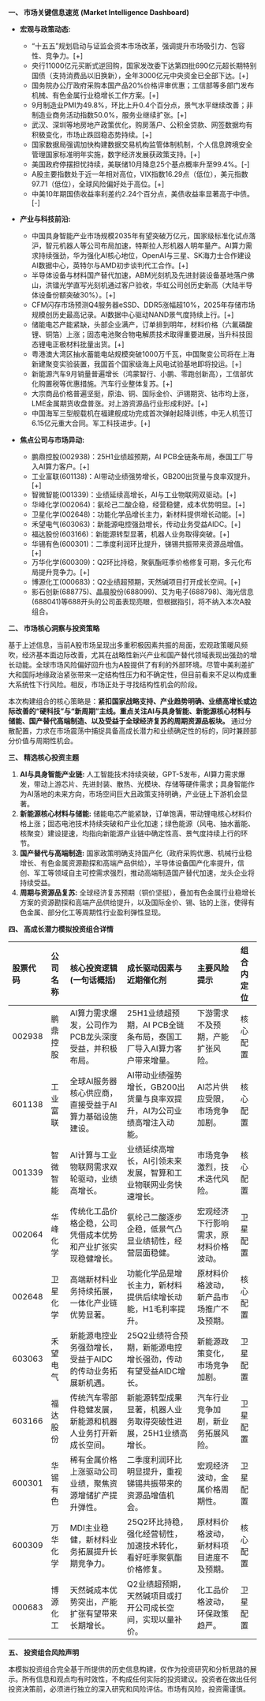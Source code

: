 **一、 市场关键信息速览 (Market Intelligence Dashboard)**

*   **宏观与政策动态:**
    *   “十五五”规划启动与证监会资本市场改革，强调提升市场吸引力、包容性、竞争力。[+]
    *   央行11000亿元买断式逆回购，国家发改委下达第四批690亿元超长期特别国债（支持消费品以旧换新），全年3000亿元中央资金已全部下达。[+]
    *   国务院办公厅政府采购本国产品20%价格评审优惠；工信部等多部门发布机械、有色金属行业稳增长工作方案。[+]
    *   9月制造业PMI为49.8%，环比上升0.4个百分点，景气水平继续改善；非制造业商务活动指数50.0%，服务业继续扩张。[+]
    *   武汉、深圳等地房地产政策优化，购房落户、公积金贷款、网签数据均有积极变化，市场止跌回稳态势持续。[+]
    *   国家数据局强调加快构建数据交易机构监管体制机制，个人信息跨境安全管理国家标准明年实施，数字经济发展获政策支持。[+]
    *   美国政府停摆担忧持续，美联储10月降息25个基点概率升至99.4%。[-]
    *   A股主要指数处于近一年相对高位，VIX指数16.29点（低位），美元指数97.71（低位），全球风险偏好处于高位。[+]
    *   中美10年期国债收益率利差约2.24个百分点，美债收益率显著高于中债。[-]

*   **产业与科技前沿:**
    *   中国具身智能产业市场规模2035年有望突破万亿元，国家级标准化试点落沪，智元机器人等公司布局加速，特斯拉人形机器人明年量产。AI算力需求持续强劲，华为强化AI核心地位，OpenAI与三星、SK海力士合作建设AI数据中心，英特尔与AMD初步谈判代工合作。[+]
    *   半导体设备与材料国产替代加速，ABM光刻机及先进封装设备基地落户佛山，洪镭光学直写光刻机通过客户验收，华虹公司创历史新高（大陆半导体设备份额突破30%）。[+]
    *   CFM闪存市场预测Q4服务器eSSD、DDR5涨幅超10%，2025年存储市场规模创历史最高记录。AI数据中心驱动NAND景气度持续上行。[+]
    *   储能电芯产能紧缺，头部企业满产，订单排到明年，材料价格（六氟磷酸锂、铜箔）上涨；固态电池聚合物电解质技术取得重要进展，当升科技固态锂电正极材料批量出货。[+]
    *   粤港澳大湾区抽水蓄能电站规模突破1000万千瓦，中国聚变公司将在上海新建聚变实验装置，我国首个国家级海上风电试验基地即将投运。[+]
    *   新能源汽车9月销量普遍增长（鸿蒙智行、小鹏、零跑创新高），工信部优化购置税等优惠措施。汽车行业整体复苏。[+]
    *   大宗商品价格普遍坚挺，原油、铜、国际金价、沪锡期货、钴市均上涨，LME金属期货收盘普涨。对上游资源品行业形成利好。[+]
    *   中国海军三型舰载机在福建舰成功完成首次弹射起降训练，中无人机签订6.15亿元重大合同。军工科技进步。[+]

*   **焦点公司与市场异动:**
    *   鹏鼎控股(002938)：25H1业绩超预期，AI PCB全链条布局，泰国工厂导入AI算力客户。[+]
    *   工业富联(601138)：AI带动业绩强势增长，GB200出货量与良率双提升。[+]
    *   智微智能(001339)：业绩延续高增长，AI与工业物联网双驱动。[+]
    *   华峰化学(002064)：氨纶己二酸企稳，经营稳健，成本优势明显。[+]
    *   卫星化学(002648)：功能化学品增长主力，新材料提供增长动能。[+]
    *   禾望电气(603063)：新能源电控强劲增长，传动业务受益AIDC。[+]
    *   福达股份(603166)：新能源转型显著，机器人业务取得突破。[+]
    *   华锡有色(600301)：二季度利润环比提升，锑锡共振带来资源品增值。[+]
    *   万华化学(600309)：Q2环比持稳，聚氨酯旺季价格修复可期，多元化布局提升竞争力。[+]
    *   博源化工(000683)：Q2业绩超预期，天然碱项目打开成长空间。[+]
    *   影石创新(688775)、晶晨股份(688099)、艾为电子(688798)、海光信息(688041)等688开头的公司虽表现亮眼，但根据指引，将不纳入本次A股组合。

**二、 市场核心洞察与投资策略**

基于上述信息，当前A股市场呈现出多重积极因素共振的局面，宏观政策暖风频吹，经济基本面边际改善，尤其在战略性新兴产业和国产替代领域表现出强劲的增长动能。全球市场风险偏好回升也为A股提供了有利的外部环境。尽管中美利差扩大和国际地缘政治紧张带来一定结构性压力和不确定性，但目前看来不足以构成重大系统性下行风险。相反，市场正处于寻找结构性机会的阶段。

本次构建组合的核心策略是：**紧扣国家战略支持、产业趋势明确、业绩高增长或边际改善的“硬科技”与“新周期”主线。重点关注AI与具身智能、新能源核心材料与储能、国产替代高端制造、以及受益于全球经济复苏的周期资源品板块。** 通过分散配置，力求在市场震荡中捕捉具备高成长潜力和业绩确定性的标的，同时兼顾部分价值与周期性机会。

**三、 精选核心投资主题**

1.  **AI与具身智能产业链:** 人工智能技术持续突破，GPT-5发布，AI算力需求爆发，带动上游芯片、先进封装、散热、光模块、存储等硬件需求；具身智能作为AI落地的未来方向，市场空间巨大且政策支持明确，产业链上下游机会显著。
2.  **新能源核心材料与储能:** 储能电芯产能紧缺，订单饱满，带动锂电核心材料价格上涨；固态电池技术持续突破和产业化加速；绿色能源（风电、抽水蓄能、核聚变）建设提速，均指向新能源产业链中确定性高、景气度持续上行的环节。
3.  **国产替代与高端制造:** 国家政策明确支持国产化（政府采购优惠、机械行业稳增长、有色金属资源勘探和高端产品供给），半导体设备国产化率提升，信创、军工等领域自主可控需求强烈，推动高端制造国产替代加速，龙头企业将持续受益。
4.  **周期与资源品复苏:** 全球经济复苏预期（铜价坚挺），叠加有色金属行业稳增长方案的资源勘探和高端产品供给提升，以及国际金价、锡、钴的上涨，使得有色金属、部分化工等周期性行业盈利弹性显现。

**四、 高成长潜力模拟投资组合详情**

| 股票代码 | 公司名称 | 核心投资逻辑 (一句话概括) | 成长驱动因素与近期催化剂 | 主要风险提示 | 组合内定位 |
| :------- | :------- | :------------------------ | :------------------------- | :----------- | :--------- |
| 002938   | 鹏鼎控股 | AI算力需求爆发，公司作为PCB龙头深度受益，并积极布局。 | 25H1业绩超预期，AI PCB全链条布局，泰国工厂导入AI算力客户带来增量。 | 下游需求不及预期，产能扩张风险。 | 核心配置 |
| 601138   | 工业富联 | 全球AI服务器核心供应商，直接受益于AI算力基础设施建设。 | AI带动业绩强势增长，GB200出货量与良率双提升，AI为公司业绩高增注入动能。 | AI芯片供应受限，市场竞争加剧。 | 核心配置 |
| 001339   | 智微智能 | AI计算与工业物联网需求双轮驱动，业绩高增长。 | 业绩延续高增长，AI引领未来发展，智算和工业物联网业务快速增长。 | 市场竞争激烈，技术迭代风险。 | 核心配置 |
| 002064   | 华峰化学 | 传统化工品价格企稳，公司凭借成本优势和产业扩张实现稳健增长。 | 氨纶己二酸逐步企稳，低景气凸显业绩韧性，经营层面稳健。 | 宏观经济下行影响需求，原材料价格波动。 | 卫星配置 |
| 002648   | 卫星化学 | 高端新材料业务持续拓展，一体化产业链优势显著。 | 功能化学品是增长主力，新材料提供后续增长动能，H1毛利率提升。 | 原材料价格波动，新产品市场推广不及预期。 | 核心配置 |
| 603063   | 禾望电气 | 新能源电控业务强劲增长，受益于AIDC的传动业务拓展新机遇。 | 25Q2业绩符合预期，新能源电控增长强劲，传动有望受益AIDC增长。 | 新能源政策变化，市场竞争加剧。 | 卫星配置 |
| 603166   | 福达股份 | 传统汽车零部件稳健发展，新能源和机器人业务打开新成长空间。 | 新能源转型成果显著，机器人业务取得突破性进展，25H1业绩高增长。 | 汽车行业竞争加剧，新业务拓展风险。 | 卫星配置 |
| 600301   | 华锡有色 | 稀有金属价格上涨驱动公司业绩，聚焦资源增储扩产提升弹性。 | 二季度利润环比明显提升，重视锑锡共振带来的资源品增值机会。 | 宏观经济波动，金属价格周期性。 | 卫星配置 |
| 600309   | 万华化学 | MDI主业稳健，新材料业务拓展提升长期竞争力。 | 25Q2环比持稳，强化经营韧性，加速技术转化，看好旺季聚氨酯价格修复。 | 原材料价格波动，新材料项目进度不及预期。 | 核心配置 |
| 000683   | 博源化工 | 天然碱成本优势突出，产能扩张有望带来长期增长。 | Q2业绩超预期，天然碱项目或打开公司成长空间，实现以量补价。 | 化工品价格波动，环保政策趋严。 | 卫星配置 |

**五、 投资组合风险声明**

本模拟投资组合完全基于所提供的历史信息构建，仅作为投资研究和分析思路的展示。所有信息和观点均有时效性，不构成任何实际的投资建议。投资者在做出任何投资决策前，必须进行独立的深入研究和风险评估。市场有风险，投资需谨慎。